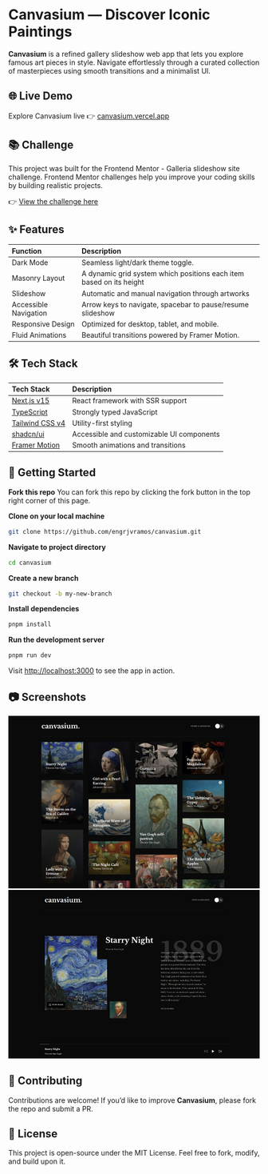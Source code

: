 # Canvasium — Discover Iconic Paintings

**Canvasium** is a refined gallery slideshow web app that lets you explore famous art pieces in style. Navigate effortlessly through a curated collection of masterpieces using smooth transitions and a minimalist UI.

## 🌐 Live Demo

Explore Canvasium live 👉 [canvasium.vercel.app](https://canvasium.vercel.app)

## 📚 Challenge

This project was built for the Frontend Mentor - Galleria slideshow site challenge.
Frontend Mentor challenges help you improve your coding skills by building realistic projects.

👉 [View the challenge here](https://www.frontendmentor.io/challenges/galleria-slideshow-site-tEA4pwsa6)

## ✨ Features

| Function              | Description                                                         |
| :-------------------- | :------------------------------------------------------------------ |
| Dark Mode             | Seamless light/dark theme toggle.                                   |
| Masonry Layout        | A dynamic grid system which positions each item based on its height |
| Slideshow             | Automatic and manual navigation through artworks                    |
| Accessible Navigation | Arrow keys to navigate, spacebar to pause/resume slideshow          |
| Responsive Design     | Optimized for desktop, tablet, and mobile.                          |
| Fluid Animations      | Beautiful transitions powered by Framer Motion.                     |

## 🛠 Tech Stack

| Tech Stack                                      | Description                               |
| :---------------------------------------------- | :---------------------------------------- |
| [Next.js v15](https://nextjs.org/)              | React framework with SSR support          |
| [TypeScript](https://www.typescriptlang.org/)   | Strongly typed JavaScript                 |
| [Tailwind CSS v4](https://tailwindcss.com/)     | Utility-first styling                     |
| [shadcn/ui](https://ui.shadcn.com/)             | Accessible and customizable UI components |
| [Framer Motion](https://www.framer.com/motion/) | Smooth animations and transitions         |

## 🚀 Getting Started

**Fork this repo**
You can fork this repo by clicking the fork button in the top right corner of this page.

**Clone on your local machine**

```bash
git clone https://github.com/engrjvramos/canvasium.git
```

**Navigate to project directory**

```bash
cd canvasium
```

**Create a new branch**

```bash
git checkout -b my-new-branch
```

**Install dependencies**

```bash
pnpm install
```

**Run the development server**

```bash
pnpm run dev
```

Visit [http://localhost:3000](http://localhost:3000) to see the app in action.

## 📷 Screenshots

![](./screenshots/screenshot_1.png)
![](./screenshots/screenshot_2.png)

## 🤝 Contributing

Contributions are welcome! If you’d like to improve **Canvasium**, please fork the repo and submit a PR.

## 📄 License

This project is open-source under the MIT License. Feel free to fork, modify, and build upon it.
